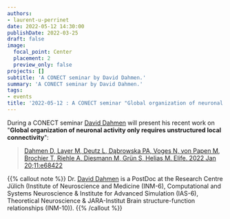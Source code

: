 ```yaml
---
authors:
- laurent-u-perrinet
date: 2022-05-12 14:30:00
publishDate: 2022-03-25
draft: false
image:
  focal_point: Center
  placement: 2
  preview_only: false
projects: []
subtitle: 'A CONECT seminar by David Dahmen.'
summary: 'A CONECT seminar by David Dahmen.'
tags:
- events
title: '2022-05-12 : A CONECT seminar "Global organization of neuronal activity only requires unstructured local connectivity" (David Dahmen)'
---
```


During a CONECT seminar [David Dahmen](https://jonathanvacher.github.io/) will present his recent work on "**Global organization of neuronal activity only requires unstructured local connectivity**":

> [Dahmen D, Layer M, Deutz L, Dąbrowska PA, Voges N, von Papen M, Brochier T, Riehle A, Diesmann M, Grün S, Helias M. Elife. 2022 Jan 20;11:e68422](https://pubmed.ncbi.nlm.nih.gov/35049496/)


{{% callout note %}}
Dr. [David Dahmen](https://www.fz-juelich.de/SharedDocs/Personen/INM/INM-6/EN/staff/Dahmen_David.html?nn=724620) is a PostDoc at the Research Centre Jülich (Institute of Neuroscience and Medicine (INM-6), Computational and Systems Neuroscience & Institute for Advanced Simulation (IAS-6), Theoretical Neuroscience & JARA-Institut Brain structure-function relationships (INM-10)).
{{% /callout %}}

